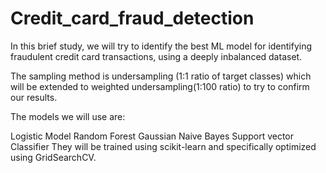 # Credit_card_fraud_detection
In this brief study, we will try to identify the best ML model for identifying fraudulent credit card transactions, using a deeply inbalanced dataset.

The sampling method is undersampling (1:1 ratio of target classes) which will be extended to weighted undersampling(1:100 ratio) to try to confirm our results.

The models we will use are:

Logistic Model
Random Forest
Gaussian Naive Bayes
Support vector Classifier
They will be trained using scikit-learn and specifically optimized using GridSearchCV.
